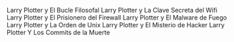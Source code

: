 
Larry Plotter y El Bucle Filosofal
Larry Plotter y La Clave Secreta del Wifi
Larry Plotter y El Prisionero del Firewall
Larry Plotter y El Malware de Fuego
Larry Plotter y La Orden de Unix
Larry Plotter y El Misterio de Hacker
Larry Plotter Y Los Commits de la Muerte
